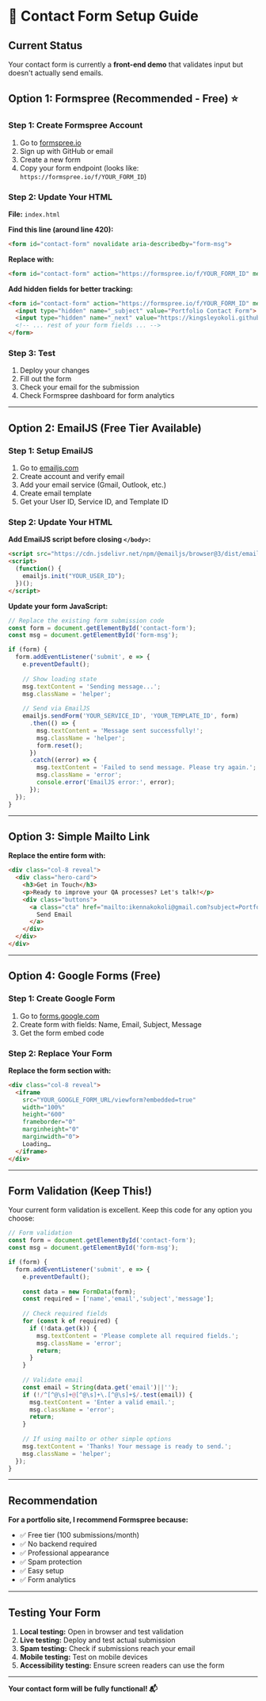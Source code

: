 # 📧 Contact Form Setup Guide

## Current Status
Your contact form is currently a **front-end demo** that validates input but doesn't actually send emails.

## Option 1: Formspree (Recommended - Free) ⭐

### Step 1: Create Formspree Account
1. Go to [formspree.io](https://formspree.io)
2. Sign up with GitHub or email
3. Create a new form
4. Copy your form endpoint (looks like: `https://formspree.io/f/YOUR_FORM_ID`)

### Step 2: Update Your HTML
**File:** `index.html`

**Find this line (around line 420):**
```html
<form id="contact-form" novalidate aria-describedby="form-msg">
```

**Replace with:**
```html
<form id="contact-form" action="https://formspree.io/f/YOUR_FORM_ID" method="POST" novalidate aria-describedby="form-msg">
```

**Add hidden fields for better tracking:**
```html
<form id="contact-form" action="https://formspree.io/f/YOUR_FORM_ID" method="POST" novalidate aria-describedby="form-msg">
  <input type="hidden" name="_subject" value="Portfolio Contact Form">
  <input type="hidden" name="_next" value="https://kingsleyokoli.github.io/portfolio#contact">
  <!-- ... rest of your form fields ... -->
</form>
```

### Step 3: Test
1. Deploy your changes
2. Fill out the form
3. Check your email for the submission
4. Check Formspree dashboard for form analytics

---

## Option 2: EmailJS (Free Tier Available)

### Step 1: Setup EmailJS
1. Go to [emailjs.com](https://emailjs.com)
2. Create account and verify email
3. Add your email service (Gmail, Outlook, etc.)
4. Create email template
5. Get your User ID, Service ID, and Template ID

### Step 2: Update Your HTML
**Add EmailJS script before closing `</body>`:**
```html
<script src="https://cdn.jsdelivr.net/npm/@emailjs/browser@3/dist/email.min.js"></script>
<script>
  (function() {
    emailjs.init("YOUR_USER_ID");
  })();
</script>
```

**Update your form JavaScript:**
```javascript
// Replace the existing form submission code
const form = document.getElementById('contact-form');
const msg = document.getElementById('form-msg');

if (form) {
  form.addEventListener('submit', e => {
    e.preventDefault();
    
    // Show loading state
    msg.textContent = 'Sending message...';
    msg.className = 'helper';
    
    // Send via EmailJS
    emailjs.sendForm('YOUR_SERVICE_ID', 'YOUR_TEMPLATE_ID', form)
      .then(() => {
        msg.textContent = 'Message sent successfully!';
        msg.className = 'helper';
        form.reset();
      })
      .catch((error) => {
        msg.textContent = 'Failed to send message. Please try again.';
        msg.className = 'error';
        console.error('EmailJS error:', error);
      });
  });
}
```

---

## Option 3: Simple Mailto Link

**Replace the entire form with:**
```html
<div class="col-8 reveal">
  <div class="hero-card">
    <h3>Get in Touch</h3>
    <p>Ready to improve your QA processes? Let's talk!</p>
    <div class="buttons">
      <a class="cta" href="mailto:ikennakokoli@gmail.com?subject=Portfolio%20Inquiry&body=Hi%20Kingsley,%0D%0A%0D%0AI'd%20like%20to%20discuss%20QA%20opportunities.%0D%0A%0D%0A[Your%20message%20here]%0D%0A%0D%0ABest%20regards,%0D%0A[Your%20name]">
        Send Email
      </a>
    </div>
  </div>
</div>
```

---

## Option 4: Google Forms (Free)

### Step 1: Create Google Form
1. Go to [forms.google.com](https://forms.google.com)
2. Create form with fields: Name, Email, Subject, Message
3. Get the form embed code

### Step 2: Replace Your Form
**Replace the form section with:**
```html
<div class="col-8 reveal">
  <iframe 
    src="YOUR_GOOGLE_FORM_URL/viewform?embedded=true" 
    width="100%" 
    height="600" 
    frameborder="0" 
    marginheight="0" 
    marginwidth="0">
    Loading…
  </iframe>
</div>
```

---

## Form Validation (Keep This!)

Your current form validation is excellent. Keep this code for any option you choose:

```javascript
// Form validation
const form = document.getElementById('contact-form');
const msg = document.getElementById('form-msg');

if (form) {
  form.addEventListener('submit', e => {
    e.preventDefault();
    
    const data = new FormData(form);
    const required = ['name','email','subject','message'];
    
    // Check required fields
    for (const k of required) { 
      if (!data.get(k)) { 
        msg.textContent = 'Please complete all required fields.'; 
        msg.className = 'error'; 
        return; 
      } 
    }
    
    // Validate email
    const email = String(data.get('email')||'');
    if (!/^[^@\s]+@[^@\s]+\.[^@\s]+$/.test(email)) { 
      msg.textContent = 'Enter a valid email.'; 
      msg.className = 'error'; 
      return; 
    }
    
    // If using mailto or other simple options
    msg.textContent = 'Thanks! Your message is ready to send.'; 
    msg.className = 'helper';
  });
}
```

---

## Recommendation

**For a portfolio site, I recommend Formspree because:**
- ✅ Free tier (100 submissions/month)
- ✅ No backend required
- ✅ Professional appearance
- ✅ Spam protection
- ✅ Easy setup
- ✅ Form analytics

---

## Testing Your Form

1. **Local testing:** Open in browser and test validation
2. **Live testing:** Deploy and test actual submission
3. **Spam testing:** Check if submissions reach your email
4. **Mobile testing:** Test on mobile devices
5. **Accessibility testing:** Ensure screen readers can use the form

---

**Your contact form will be fully functional! 📬**
